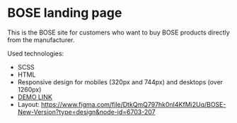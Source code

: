 # BOSE landing page

This is the BOSE site for customers who want to buy BOSE products directly from the manufacturer.

Used technologies: 
- SCSS
- HTML
- Responsive design for mobiles (320px and 744px) and desktops (over 1260px)
- [DEMO LINK](https://spojrzenie.github.io/layout_miami/)
- Layout: https://www.figma.com/file/DtkQmQ797hk0nI4KfMi2Uq/BOSE-New-Version?type=design&node-id=6703-207
